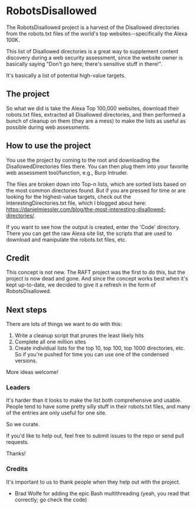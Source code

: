 # RobotsDisallowed
The RobotsDisallowed project is a harvest of the Disallowed directories from the robots.txt files of the world's top websites--specifically the Alexa 100K.

This list of Disallowed directories is a great way to supplement content discovery during a web security assessment, since the website owner is basically saying "Don't go here; there's sensitive stuff in there!".

It's basically a list of potential high-value targets.

## The project

So what we did is take the Alexa Top 100,000 websites, download their robots.txt files, extracted all Disallowed directories, and then performed a bunch of cleanup on them (they are a mess) to make the lists as useful as possible during web assessments.

## How to use the project

You use the project by coming to the root and downloading the DisallowedDirectories files there. You can then plug them into your favorite web assessment tool/function, e.g., Burp Intruder.

The files are broken down into Top-n lists, which are sorted lists based on the most common directories found. But if you are pressed for time or are looking for the highest-value targets, check out the InterestingDirectories.txt file, which I blogged about here: https://danielmiessler.com/blog/the-most-interesting-disallowed-directories/.

If you want to see how the output is created, enter the 'Code' directory. There you can get the raw Alexa site list, the scripts that are used to download and manipulate the robots.txt files, etc.

## Credit

This concept is not new. The RAFT project was the first to do this, but the project is now dead and gone. And since the concept works best when it's kept up-to-date, we decided to give it a refresh in the form of RobotsDisallowed.

## Next steps

There are lots of things we want to do with this:

1. Write a cleanup script that prunes the least likely hits
2. Complete all one million sites
3. Create individual lists for the top 10, top 100, top 1000 directories, etc. So if you're pushed for time you can use one of the condensed versions.

More ideas welcome!

### Leaders

It's harder than it looks to make the list both comprehensive and usable. People tend to have some pretty silly stuff in their robots.txt files, and many of the entries are only useful for one site.

So we curate.

If you'd like to help out, feel free to submit issues to the repo or send pull requests.

Thanks!

### Credits

It's important to us to thank people when they help out with the project.

- Brad Wolfe for adding the epic Bash multithreading (yeah, you read that correctly; go check the code)

